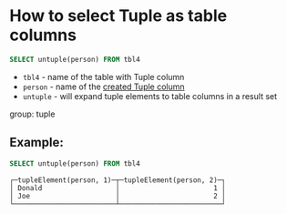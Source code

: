 # How to select Tuple as table columns

```sql
SELECT untuple(person) FROM tbl4
```

- `tbl4` - name of the table with Tuple column
- `person` - name of the [created Tuple column](/clickhouse/how-to-create-tuple-column)
- `untuple` - will expand tuple elements to table columns in a result set

group: tuple

## Example: 
```sql
SELECT untuple(person) FROM tbl4
```
```
┌─tupleElement(person, 1)─┬─tupleElement(person, 2)─┐
│ Donald                  │                       1 │
│ Joe                     │                       2 │
└─────────────────────────┴─────────────────────────┘

```


